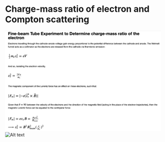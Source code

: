 # Charge-mass ratio of electron and Compton scattering

![Alt text](first_info1.png?raw=true "Title")
![Alt text](first_info2.png?raw=true "Title")

